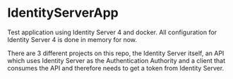 # IdentityServerApp
Test application using Identity Server 4 and docker.
All configuration for Identity Server 4 is done in memory for now.

There are 3 different projects on this repo, the Identity Server itself, an API which uses Identity Server as the Authentication Authority and a client that consumes the API and therefore needs to get a token from Identity Server.
